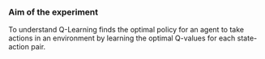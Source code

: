 ### Aim of the experiment

To understand Q-Learning finds the optimal policy for an agent to take actions in an environment by learning the optimal Q-values for each state-action pair.
